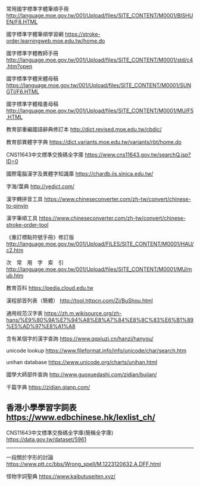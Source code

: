常用國字標準字體筆順手冊
http://language.moe.gov.tw/001/Upload/files/SITE_CONTENT/M0001/BISHUEN/F8.HTML

國字標準字體筆順學習網
https://stroke-order.learningweb.moe.edu.tw/home.do

國字標準字體教師手冊
http://language.moe.gov.tw/001/Upload/files/SITE_CONTENT/M0001/std/c4.htm?open

國字標準字體宋體母稿
https://language.moe.gov.tw/001/Upload/files/SITE_CONTENT/M0001/SUNGTI/F6.HTML

國字標準字體楷書母稿
http://language.moe.gov.tw/001/Upload/files/SITE_CONTENT/M0001/MU/F5.HTML

教育部重編國語辭典修訂本
http://dict.revised.moe.edu.tw/cbdic/

教育部異體字字典
https://dict.variants.moe.edu.tw/variants/rbt/home.do

CNS11643中文標準交換碼全字庫
https://www.cns11643.gov.tw/searchQ.jsp?ID=0

國際電腦漢字及異體字知識庫
https://chardb.iis.sinica.edu.tw/

字海/葉典
http://yedict.com/

漢字轉拼音工具
https://www.chineseconverter.com/zh-tw/convert/chinese-to-pinyin

漢字筆順工具
https://www.chineseconverter.com/zh-tw/convert/chinese-stroke-order-tool

《重訂標點符號手冊》修訂版
http://language.moe.gov.tw/001/Upload/FILES/SITE_CONTENT/M0001/HAU/c2.htm

次　常　用　字　索　引
http://language.moe.gov.tw/001/Upload/files/SITE_CONTENT/M0001/MU/mub.htm

教育百科
https://pedia.cloud.edu.tw

漢程部首列表（簡體）
http://tool.httpcn.com/Zi/BuShou.html

通用规范汉字表
https://zh.m.wikisource.org/zh-hans/%E9%80%9A%E7%94%A8%E8%A7%84%E8%8C%83%E6%B1%89%E5%AD%97%E8%A1%A8

含有某個字的漢字查詢
https://www.qqxiuzi.cn/hanzi/hanyou/

unicode lookup
https://www.fileformat.info/info/unicode/char/search.htm

unihan database
https://www.unicode.org/charts/unihan.html

國學大師部件查詢
http://www.guoxuedashi.com/zidian/bujian/

千篇字典
https://zidian.qianp.com/

香港小學學習字詞表
https://www.edbchinese.hk/lexlist_ch/
---------------------------------------------------------------
CNS11643中文標準交換碼全字庫(簡稱全字庫)
https://data.gov.tw/dataset/5961

---------------------------------------------------------------
一段關於字形的討論
https://www.ptt.cc/bbs/Wrong_spell/M.1223120632.A.DFF.html

怪物字詞聖典
https://www.kaibutuseiten.xyz/